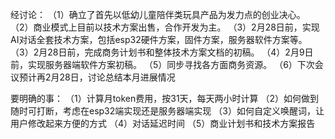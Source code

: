 经讨论：
（1）确立了首先以低幼儿童陪伴类玩具产品为发力点的创业决心。
（2）商业模式上目前以技术方案出售，合作开发为主。
（3）2月28日前，实现AI对话全套技术方案，包括esp32硬件方案，固件方案，服务器软件方案等。
（3）2月28日前，完成商务计划书和整体技术方案文档的初稿。
（4）2月9日前，实现服务器端软件方案初稿。
（5）同步寻找各方面商务资源。
（6）下次会议预计再2月28日，讨论总结本月进展情况


要明确的事：
（1）计算月token费用，按31天，每天两小时计算
（2）如何做到随时可打断，考虑在esp32端实现还是服务器端实现
（3）如何自定义唤醒词，让用户修改起来方便的方式
（4）对话延迟时间
（5）商业计划书和技术方案报告
